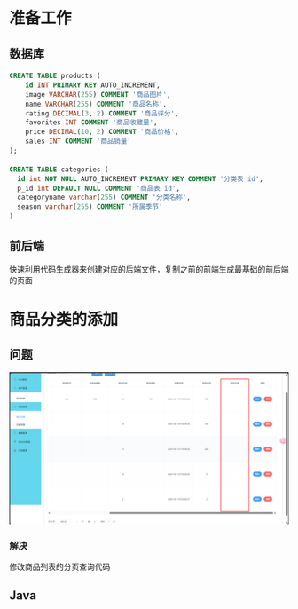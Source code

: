 # 准备工作

## 数据库

```sql
CREATE TABLE products (
    id INT PRIMARY KEY AUTO_INCREMENT,
    image VARCHAR(255) COMMENT '商品图片',
    name VARCHAR(255) COMMENT '商品名称',
    rating DECIMAL(3, 2) COMMENT '商品评分',
    favorites INT COMMENT '商品收藏量',
    price DECIMAL(10, 2) COMMENT '商品价格',
    sales INT COMMENT '商品销量'
);

CREATE TABLE categories (
  id int NOT NULL AUTO_INCREMENT PRIMARY KEY COMMENT '分类表 id',
  p_id int DEFAULT NULL COMMENT '商品表 id',
  categoryname varchar(255) COMMENT '分类名称',
  season varchar(255) COMMENT '所属季节'
)
```

## 前后端

快速利用代码生成器来创建对应的后端文件，复制之前的前端生成最基础的前后端的页面

# 商品分类的添加

## 问题

![image-20240628090330383](./images/image-20240628090330383.png)

### 解决

修改商品列表的分页查询代码

## Java

